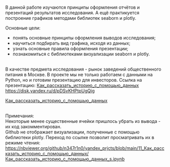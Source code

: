 В данной работе изучаются принципы оформления отчётов и презентаций результатов исследования. А ещё практикуется построение графиков методами библиотек seaborn и plotly.

Основные цели:

- понять основные принципы оформления выводов исследования;
- научиться подбирать вид графика, исходя из данных;
- узнать основные правила оформления презентации;
- познакомиться с библиотеками визуализации seaborn и plotly.
<br><br>

В качестве предмета исследования - рынок заведений общественного питания в Москве. В проекте мы не только работаем с данными на Python, но и готовим презентацию для инвесторов. Ссылка на презентацию: [Как_рассказать_историю_с_помощью_данных](https://disk.yandex.ru/i/LDCoaPtZPaWHXA)  https://disk.yandex.ru/d/pDSvKHPtpUgQjg

[Как_рассказать_историю_с_помощью_данных](https://disk.yandex.ru/d/pDSvKHPtpUgQjg)
 <br> <br>
 
Примечания: <br>
  Некоторые менее существенные ячейки пришлось убрать из вывода - их код закомментирован.  <br>
  Github не отображает визуализации, полученные с помощью библиотеки plotly. 
  Переход по ссылке позволит просматривать их в режиме чтения: <br> https://nbviewer.org/github/n347r1n0/yandex_prjcts/blob/main/11_Как_рассказать_историю_с_помощью_данных/Как_рассказать_историю_с_помощью_данных_s.ipynb
